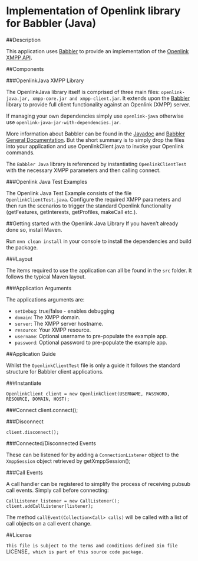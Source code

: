 # Implementation of Openlink library for Babbler (Java)

##Description

This application uses [Babbler](https://bitbucket.org/sco0ter/babbler/) to provide an implementation of the [Openlink XMPP API](http://openlink.4ng.net:8080/openlink/xep-xxx-openlink_15-11.xml).

##Components

###OpenlinkJava XMPP Library

The OpenlinkJava library itself is comprised of three main files: `openlink-java.jar, xmpp-core.jar and xmpp-client.jar`. It extends upon the [Babbler](https://bitbucket.org/sco0ter/babbler/) library to provide full client functionality against an Openlink (XMPP) server.

If managing your own dependencies simply use `openlink-java` otherwise use `openlink-java-jar-with-dependencies.jar`.

More information about Babbler can be found in the [Javadoc](http://sco0ter.bitbucket.org/babbler/apidocs/index.html) and [Babbler General Documentation](http://docs.xmpp.rocks/). But the short summary is to simply drop the files into your application and use  OpenlinkClient.java to invoke your Openlink commands.
 
The `Babbler Java` library is referenced by instantiating `OpenlinkClientTest` with the necessary XMPP parameters and then calling connect.

###Openlink Java Test Examples

The Openlink Java Test Example consists of the file `OpenlinkClientTest.java`. Configure the required XMPP parameters and then run the scenarios to trigger the standard Openlink functionality (getFeatures, getInterests, getProfiles, makeCall etc.).

##Getting started with the Openlink Java Library
If you haven’t already done so, install Maven. 

Run `mvn clean install` in your console to install the dependencies and build the package.

###Layout

The items required to use the application can all be found in the `src` folder. It follows the typical Maven layout.

###Application Arguments

The applications arguments are:
* `setDebug`: true/false - enables debugging 
* `domain`: The XMPP domain.
* `server`: The XMPP server hostname.
* `resource`: Your XMPP resource.
* `username`: Optional username to pre-populate the example app.
* `password`: Optional password to pre-populate the example app.

##Application Guide

Whilst the `OpenlinkClientTest` file is only a guide it follows the standard structure for Babbler client applications.

###Instantiate

	OpenlinkClient client = new OpenlinkClient(USERNAME, PASSWORD, RESOURCE, DOMAIN, HOST);
	
###Connect
	client.connect();
	
###Disconnect

    client.disconnect();

###Connected/Disconnected Events

These can be listened for by adding a `ConnectionListener` object to the `XmppSession` object retrieved by getXmppSession();


###Call Events

A call handler can be registered to simplify the process of receiving pubsub call events. Simply call before connecting:

	CallListener listener = new CallListener();
	client.addCallListener(listener);

The method `callEvent(Collection<Call> calls)` will be called with a list of call objects on a call event change.

##License

`This file is subject to the terms and conditions defined 3in file `LICENSE`, which is part of this source code package.`
